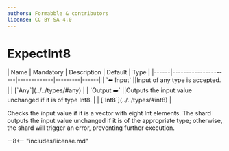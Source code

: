 ```yaml
---
authors: Formabble & contributors
license: CC-BY-SA-4.0
---
```



# ExpectInt8

<div class="sh-parameters" markdown="1">
| Name | Mandatory | Description | Default | Type |
|------|---------------------|-------------|---------|------|
| `⬅️ Input` ||Input of any type is accepted. | | [`Any`](../../types/#any) |
| `Output ➡️` ||Outputs the input value unchanged if it is of type Int8. | | [`Int8`](../../types/#int8) |

</div>

Checks the input value if it is a vector with eight Int elements. The shard outputs the input value unchanged if it is of the appropriate type; otherwise, the shard will trigger an error, preventing further execution.

--8<-- "includes/license.md"

